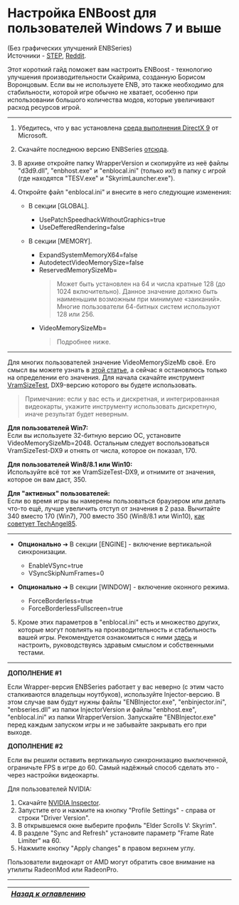 # Настройка ENBoost для пользователей Windows 7 и выше

(Без графических улучшений ENBSeries)  
Источники - [STEP](http://wiki.step-project.com/ENBoost), [Reddit](https://www.reddit.com/r/skyrimmods/wiki/enboost).

Этот короткий гайд поможет вам настроить ENBoost - технологию улучшения производительности Скайрима, созданную Борисом Воронцовым. Если вы не используете ENB, это также необходимо для стабильности, которой игре обычно не хватает, особенно при использовании большого количества модов, которые увеличивают расход ресурсов игрой.

------

1) Убедитесь, что у вас установлена [среда выполнения DirectX 9](https://www.microsoft.com/en-us/download/details.aspx?id=8109) от Microsoft.

2) Скачайте последнюю версию ENBSeries [отсюда](http://enbdev.com/download_mod_tesskyrim.html).

3) В архиве откройте папку WrapperVersion и скопируйте из неё файлы "d3d9.dll", "enbhost.exe" и "enblocal.ini" (только их!) в папку с игрой (где находятся "TESV.exe" и "SkyrimLauncher.exe").

4) Откройте файл "enblocal.ini" и внесите в него следующие изменения:

    + В секции [GLOBAL].
        + UsePatchSpeedhackWithoutGraphics=true
        + UseDefferedRendering=false

    + В секции [MEMORY].
        + ExpandSystemMemoryX64=false
        + AutodetectVideoMemorySize=false
        + ReservedMemorySizeMb=  
            > Может быть установлен на 64 и числа кратные 128 (до 1024 включительно). Данное значение должно быть наименьшим возможным при минимуме «заиканий». Многие пользователи 64-битных систем используют 128 или 256.
        + VideoMemorySizeMb=  
            > Подробнее ниже.

------

Для многих пользователей значение VideoMemorySizeMb своё. Его смысл вы можете узнать в [этой статье](08_Разбор_enblocal.md), а сейчас я остановлюсь только на определении его значения. Для начала скачайте инструмент [VramSizeTest](http://enbdev.com/download_vramsizetest.htm), DX9-версию которого вы будете использовать.

> Примечание: если у вас есть и дискретная, и интегрированная видеокарты, укажите инструменту использовать дискретную, иначе результат будет неверным.

**Для пользователей Win7:**  
Если вы используете 32-битную версию ОС, установите VideoMemorySizeMb=2048. Остальным следует воспользоваться VramSizeTest-DX9 и отнять от числа, которое он показал, 170.

**Для пользователей Win8/8.1 или Win10:**  
Используйте всё тот же VramSizeTest-DX9, и отнимите от значения, которое он вам даст, 350.

**Для "активных" пользователей:**  
Если во время игры вы намерены пользоваться браузером или делать что-то ещё, лучше увеличить отступ от значения в 2 раза. Вычитайте 340 вместо 170 (Win7), 700 вместо 350 (Win8/8.1 или Win10), [как советует TechAngel85](https://forum.step-project.com/topic/2613-ctd-and-performance-patch-enboost-by-boris-vorontsov/?p=132661).

------

+ **Опционально** ➔ В секции [ENGINE] - включение вертикальной синхронизации.
    + EnableVSync=true
    + VSyncSkipNumFrames=0

+ **Опционально** ➔ В секции [WINDOW] - включение оконного режима.
    + ForceBorderless=true
    + ForceBorderlessFullscreen=true

5) Кроме этих параметров в "enblocal.ini" есть и множество других, которые могут повлиять на производительность и стабильность вашей игры. Рекомендуется ознакомиться с ними [здесь](08_Разбор_enblocal.md) и настроить, руководствуясь здравым смыслом и собственными тестами.

------

**ДОПОЛНЕНИЕ #1**

Если Wrapper-версия ENBSeries работает у вас неверно (с этим часто сталкиваются владельцы ноутбуков), используйте Injector-версию. В этом случае вам будут нужны файлы "ENBInjector.exe", "enbinjector.ini", "enbseries.dll" из папки InjectorVersion и файлы "enbhost.exe", "enblocal.ini" из папки WrapperVersion. Запускайте "ENBInjector.exe" перед каждым запуском игры и не забывайте закрывать его при выходе.

**ДОПОЛНЕНИЕ #2**

Если вы решили оставить вертикальную синхронизацию выключенной, ограничьте FPS в игре до 60. Самый надёжный способ сделать это - через настройки видеокарты.

Для пользователей NVIDIA:

1) Скачайте [NVIDIA Inspector](https://nvworld.ru/utilities/inspector/).
2) Запустите его и нажмите на кнопку "Profile Settings" - справа от строки "Driver Version".
3) В открывшемся окне выберите профиль "Elder Scrolls V: Skyrim".
4) В разделе "Sync and Refresh" установите параметр "Frame Rate Limiter" на 60.
5) Нажмите кнопку "Apply changes" в правом верхнем углу.

Пользователи видеокарт от AMD могут обратить свое внимание на утилиты RadeonMod или RadeonPro.

------

|[*Назад к оглавлению*](../01_Оглавление.md)|
|:---:|
